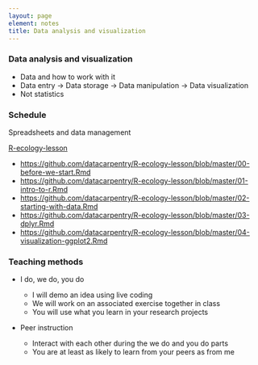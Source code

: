 ```yaml
---
layout: page
element: notes
title: Data analysis and visualization
---
```


### Data analysis and visualization

* Data and how to work with it
* Data entry -> Data storage -> Data manipulation -> Data visualization
* Not statistics

### Schedule

Spreadsheets and data management

[R-ecology-lesson](https://github.com/datacarpentry/R-ecology-lesson)

  - <https://github.com/datacarpentry/R-ecology-lesson/blob/master/00-before-we-start.Rmd>
  - <https://github.com/datacarpentry/R-ecology-lesson/blob/master/01-intro-to-r.Rmd>
  - <https://github.com/datacarpentry/R-ecology-lesson/blob/master/02-starting-with-data.Rmd>
  - <https://github.com/datacarpentry/R-ecology-lesson/blob/master/03-dplyr.Rmd>
  - <https://github.com/datacarpentry/R-ecology-lesson/blob/master/04-visualization-ggplot2.Rmd>


### Teaching methods

* I do, we do, you do
    * I will demo an idea using live coding
	* We will work on an associated exercise together in class
	* You will use what you learn in your research projects
	
* Peer instruction
    * Interact with each other during the we do and you do parts
	* You are at least as likely to learn from your peers as from me


